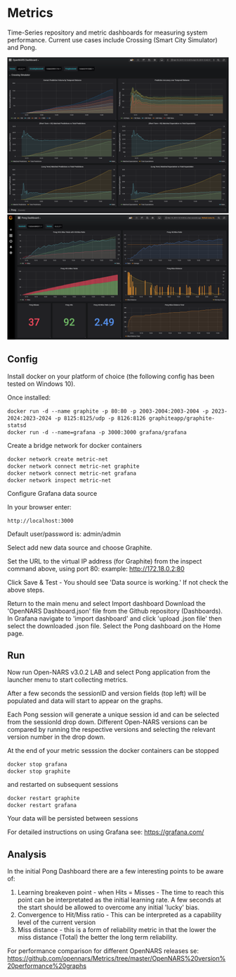 # Metrics
Time-Series repository and metric dashboards for measuring system performance. Current use cases include Crossing (Smart City Simulator) and Pong.

<img src="https://github.com/opennars/Metrics/blob/master/Img/Dashboard-snapshot-v3.0.2.png">
<img src="https://github.com/opennars/Metrics/blob/master/Img/Pong%20Metrics.png">

## Config
Install docker on your platform of choice (the following config has been tested on Windows 10).

Once installed:
```
docker run -d --name graphite -p 80:80 -p 2003-2004:2003-2004 -p 2023-2024:2023-2024 -p 8125:8125/udp -p 8126:8126 graphiteapp/graphite-statsd
docker run -d --name=grafana -p 3000:3000 grafana/grafana
```
Create a bridge network for docker containers
```
docker network create metric-net
docker network connect metric-net graphite
docker network connect metric-net grafana
docker network inspect metric-net
```
Configure Grafana data source

In your browser enter: 
```
http://localhost:3000
```
Default user/password is: admin/admin

Select add new data source and choose Graphite.

Set the URL to the virtual IP address (for Graphite) from the inspect command above, using port 80:
example: http://172.18.0.2:80 

Click Save & Test - You should see 'Data source is working.' If not check the above steps.

Return to the main menu and select Import dashboard
Download the 'OpenNARS Dashboard.json' file from the Github repository (Dashboards). In Grafana navigate to 'import dashboard' and click 'upload .json file' then select the downloaded .json file.
Select the Pong dashboard on the Home page.
## Run
Now run Open-NARS v3.0.2 LAB and select Pong application from the launcher menu to start collecting metrics.

After a few seconds the sessionID and version fields (top left) will be populated and data will start to appear on the graphs.

Each Pong session will generate a unique session id and can be selected from the sessionId drop down. Different Open-NARS versions can be compared by running the respective versions and selecting the relevant version number in the drop down.

At the end of your metric sesssion the docker containers can be stopped
```
docker stop grafana
docker stop graphite
```
and restarted on subsequent sessions
```
docker restart graphite
docker restart grafana
```
Your data will be persisted between sessions

For detailed instructions on using Grafana see: https://grafana.com/

## Analysis
In the initial Pong Dashboard there are a few interesting points to be aware of:
1. Learning breakeven point - when Hits = Misses - The time to reach this point can be interpretated as the initial learning rate. A few seconds at the start should be allowed to overcome any initial 'lucky' bias.
2. Convergence to Hit/Miss ratio - This can be interpreted as a capability level of the current version
3. Miss distance - this is a form of reliability metric in that the lower the miss distance (Total) the better the long term reliability.

For performance comparison for different OpenNARS releases se: https://github.com/opennars/Metrics/tree/master/OpenNARS%20version%20performance%20graphs

